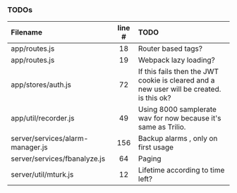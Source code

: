 ### TODOs
| Filename | line # | TODO
|:------|:------:|:------
| app/routes.js | 18 | Router based tags?
| app/routes.js | 19 | Webpack lazy loading?
| app/stores/auth.js | 72 | If this fails then the JWT cookie is cleared and a new user will be created. is this ok?
| app/util/recorder.js | 49 | Using 8000 samplerate wav for now because it's same as Trilio.
| server/services/alarm-manager.js | 156 | Backup alarms , only on first usage
| server/services/fbanalyze.js | 64 | Paging
| server/util/mturk.js | 12 | Lifetime according to time left?